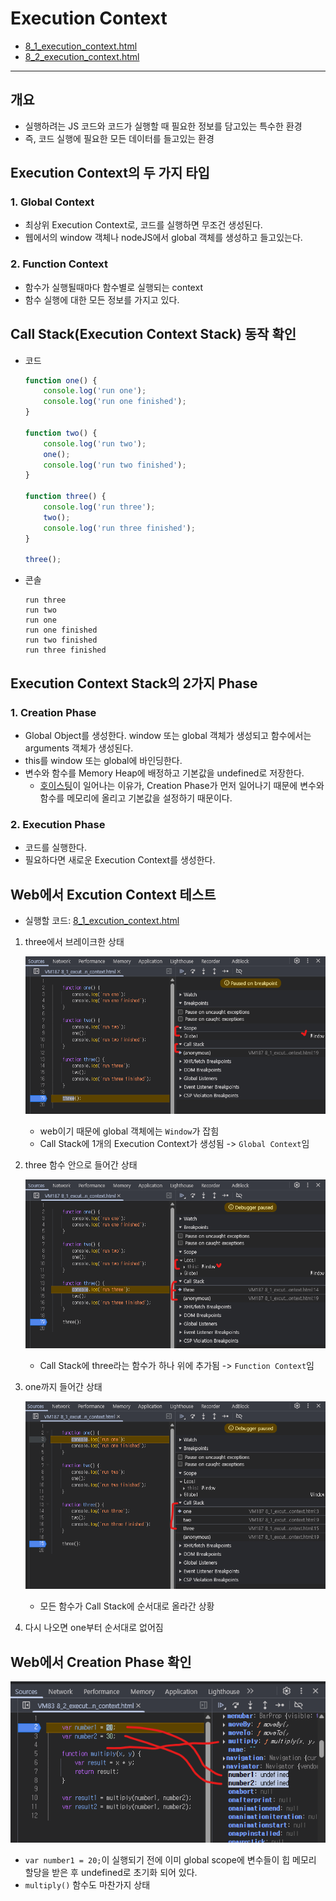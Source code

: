 # Execution Context

- [8_1_execution_context.html](8_1_execution_context.html)
- [8_2_execution_context.html](8_2_execution_context.html)

---

## 개요

- 실행하려는 JS 코드와 코드가 실행할 때 필요한 정보를 담고있는 특수한 환경
- 즉, 코드 실행에 필요한 모든 데이터를 들고있는 환경

## Execution Context의 두 가지 타입

### 1. Global Context
- 최상위 Execution Context로, 코드를 실행하면 무조건 생성된다.
- 웹에서의 window 객체나 nodeJS에서 global 객체를 생성하고 들고있는다.

### 2. Function Context
- 함수가 실행될때마다 함수별로 실행되는 context
- 함수 실행에 대한 모든 정보를 가지고 있다.

##  Call Stack(Execution Context Stack) 동작 확인
- 코드
    ```javascript
    function one() {
        console.log('run one');
        console.log('run one finished');
    }
    
    function two() {
        console.log('run two');
        one();
        console.log('run two finished');
    }
    
    function three() {
        console.log('run three');
        two();
        console.log('run three finished');
    }
    
    three();
    ```

- 콘솔
    ```text
    run three
    run two
    run one
    run one finished
    run two finished
    run three finished
    ```
  
## Execution Context Stack의 2가지 Phase

### 1. Creation Phase

- Global Object를 생성한다. window 또는 global 객체가 생성되고 함수에서는 arguments 객체가 생성된다.
- this를 window 또는 global에 바인딩한다.
- 변수와 함수를 Memory Heap에 배정하고 기본값을 undefined로 저장한다.
  - [호이스팅](../1_basics/6_hoisting.js)이 일어나는 이유가, Creation Phase가 먼저 일어나기 때문에 변수와 함수를 메모리에 올리고 기본값을 설정하기 때문이다. 

### 2. Execution Phase

- 코드를 실행한다.
- 필요하다면 새로운 Execution Context를 생성한다.

## Web에서 Excution Context 테스트

- 실행할 코드: [8_1_excution_context.html](8_1_execution_context.html)

1. three에서 브레이크한 상태

   ![img_2.png](img_2.png)

   - web이기 때문에 global 객체에는 `Window`가 잡힘
   - Call Stack에 1개의 Execution Context가 생성됨 -> `Global Context`임

2. three 함수 안으로 들어간 상태

   ![img_3.png](img_3.png)

    - Call Stack에 three라는 함수가 하나 위에 추가됨 -> `Function Context`임

3. one까지 들어간 상태

    ![img_4.png](img_4.png)

    - 모든 함수가 Call Stack에 순서대로 올라간 상황

4. 다시 나오면 one부터 순서대로 없어짐

## Web에서 Creation Phase 확인

![img_5.png](img_5.png)

- `var number1 = 20;`이 실행되기 전에 이미 global scope에 변수들이 힙 메모리 할당을 받은 후 undefined로 초기화 되어 있다.
- `multiply()` 함수도 마찬가지 상태